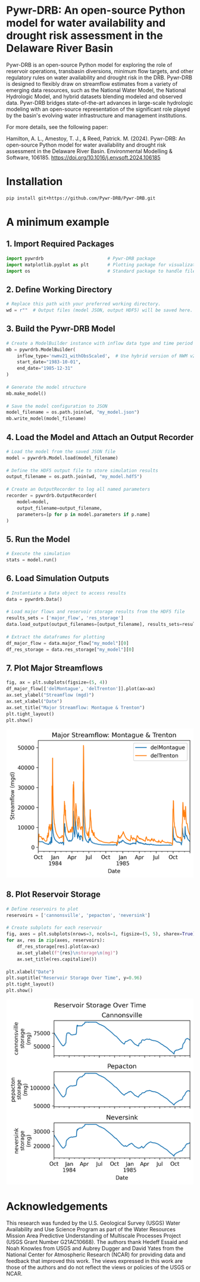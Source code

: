 # Pywr-DRB: An open-source Python model for water availability and drought risk assessment in the Delaware River Basin

Pywr-DRB is an open-source Python model for exploring the role of reservoir operations, transbasin diversions, minimum flow targets, and other regulatory rules on water availability and drought risk in the DRB. Pywr-DRB is designed to flexibly draw on streamflow estimates from a variety of emerging data resources, such as the National Water Model, the National Hydrologic Model, and hybrid datasets blending modeled and observed data. Pywr-DRB bridges state-of-the-art advances in large-scale hydrologic modeling with an open-source representation of the significant role played by the basin's evolving water infrastructure and management institutions.

For more details, see the following paper:

Hamilton, A. L., Amestoy, T. J., & Reed, Patrick. M. (2024). Pywr-DRB: An open-source Python model for water availability and drought risk assessment in the Delaware River Basin. Environmental Modelling & Software, 106185. https://doi.org/10.1016/j.envsoft.2024.106185

# Installation

```bash
pip install git+https://github.com/Pywr-DRB/Pywr-DRB.git
```

# A minimum example

## 1. Import Required Packages
```python
import pywrdrb                        # Pywr-DRB package 
import matplotlib.pyplot as plt       # Plotting package for visualizations
import os                             # Standard package to handle file paths
```

## 2. Define Working Directory
```python
# Replace this path with your preferred working directory.
wd = r""  # Output files (model JSON, output HDF5) will be saved here.
```

## 3. Build the Pywr-DRB Model
```python
# Create a ModelBuilder instance with inflow data type and time period
mb = pywrdrb.ModelBuilder(
    inflow_type='nwmv21_withObsScaled',  # Use hybrid version of NWM v2.1 inflow inputs
    start_date="1983-10-01",
    end_date="1985-12-31"
)

# Generate the model structure
mb.make_model()

# Save the model configuration to JSON
model_filename = os.path.join(wd, "my_model.json")
mb.write_model(model_filename)
```

## 4. Load the Model and Attach an Output Recorder
```python
# Load the model from the saved JSON file
model = pywrdrb.Model.load(model_filename)

# Define the HDF5 output file to store simulation results
output_filename = os.path.join(wd, "my_model.hdf5")

# Create an OutputRecorder to log all named parameters
recorder = pywrdrb.OutputRecorder(
    model=model,
    output_filename=output_filename,
    parameters=[p for p in model.parameters if p.name]
)
```

## 5. Run the Model
```python
# Execute the simulation
stats = model.run()
```

## 6. Load Simulation Outputs
```python
# Instantiate a Data object to access results
data = pywrdrb.Data()

# Load major flows and reservoir storage results from the HDF5 file
results_sets = ['major_flow', 'res_storage']
data.load_output(output_filenames=[output_filename], results_sets=results_sets)

# Extract the dataframes for plotting
df_major_flow = data.major_flow["my_model"][0]
df_res_storage = data.res_storage["my_model"][0]
```

## 7. Plot Major Streamflows
```python
fig, ax = plt.subplots(figsize=(5, 4))
df_major_flow[['delMontague', 'delTrenton']].plot(ax=ax)
ax.set_ylabel("Streamflow (mgd)")
ax.set_xlabel("Date")
ax.set_title("Major Streamflow: Montague & Trenton")
plt.tight_layout()
plt.show()
```
![](https://github.com/Pywr-DRB/Pywr-DRB/blob/master/docs/images/readme_streamflow.png)

## 8. Plot Reservoir Storage
```python
# Define reservoirs to plot
reservoirs = ['cannonsville', 'pepacton', 'neversink']

# Create subplots for each reservoir
fig, axes = plt.subplots(nrows=3, ncols=1, figsize=(5, 5), sharex=True)
for ax, res in zip(axes, reservoirs):
    df_res_storage[res].plot(ax=ax)
    ax.set_ylabel(f"{res}\nstorage\n(mg)")
    ax.set_title(res.capitalize())

plt.xlabel("Date")
plt.suptitle("Reservoir Storage Over Time", y=0.96)
plt.tight_layout()
plt.show()
```
![](https://github.com/Pywr-DRB/Pywr-DRB/blob/master/docs/images/readme_storage.png)

# Acknowledgements

This research was funded by the U.S. Geological Survey (USGS) Water Availability and Use Science Program as part of the Water Resources Mission Area Predictive Understanding of Multiscale Processes Project (USGS Grant Number G21AC10668). The authors thank Hedeff Essaid and Noah Knowles from USGS and Aubrey Dugger and David Yates from the National Center for Atmospheric Research (NCAR) for providing data and feedback that improved this work. The views expressed in this work are those of the authors and do not reflect the views or policies of the USGS or NCAR.
